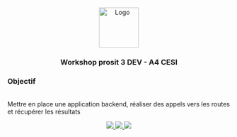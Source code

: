 <!-- PROJECT LOGO -->
<br />
<p align="center">
  <a href="https://ecole-ingenieurs.cesi.fr/">
    <img src="https://ecole-ingenieurs.cesi.fr/wp-content/themes/cesi/static/logo/ecole-ingenieurs.svg" alt="Logo" width="90">
  </a>

  <h3 align="center">Workshop prosit 3 DEV - A4 CESI</h3>

  <p align="center">
    <h3>Objectif</h3>
    <br />
    Mettre en place une application backend, réaliser des appels vers les routes et récupérer les résultats
    <br />
  </p>
  <p align="center">
    <a href="https://www.linkedin.com/in/mohamed-lamine-oubaya-124326194"><img src="https://img.shields.io/badge/linkedin-%230077B5.svg?&style=for-the-badge&logo=linkedin&logoColor=white"> </a>
    <a href="https://github.com/AMINE1921"><img src="https://img.shields.io/badge/github-%23100000.svg?&style=for-the-badge&logo=github&logoColor=white"> </a>
    <a href="http://discordapp.com/channels/@AMINE#5328"><img src="https://img.shields.io/badge/discord-%237289DA.svg?&style=for-the-badge&logo=discord&logoColor=white"> </a>
  </p>
</p>
<br />
<br />
